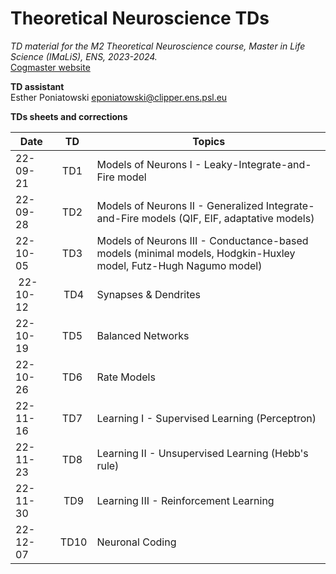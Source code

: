 # Theoretical Neuroscience TDs

*TD material for the M2 Theoretical Neuroscience course, Master in Life Science (IMaLiS), ENS, 2023-2024.*  
[Cogmaster website](https://cogmaster.ens.psl.eu/en/program/m2-program-13572)


**TD assistant**  
Esther Poniatowski
eponiatowski@clipper.ens.psl.eu

**TDs sheets and corrections**

| Date     |      TD     |  Topics  |
|----------|:-------------:|------|
| 22-09-21 | TD1 | Models of Neurons I - Leaky-Integrate-and-Fire model |
| 22-09-28 | TD2 | Models of Neurons II - Generalized Integrate-and-Fire models (QIF, EIF, adaptative models)  |
| 22-10-05 | TD3 | Models of Neurons III - Conductance-based models (minimal models, Hodgkin-Huxley model, Futz-Hugh Nagumo model)   |
| 22-10-12 | TD4 | Synapses & Dendrites |
| 22-10-19 | TD5 | Balanced Networks |
| 22-10-26 | TD6 | Rate Models |
| 22-11-16 | TD7 | Learning I - Supervised Learning (Perceptron) |
| 22-11-23 | TD8 | Learning II - Unsupervised Learning (Hebb's rule) |
| 22-11-30 | TD9 | Learning III - Reinforcement Learning |
| 22-12-07 | TD10 | Neuronal Coding |

